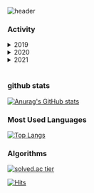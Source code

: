 ![header](https://capsule-render.vercel.app/api?type=waving&color=auto&height=250&section=header&text=KyungSub%20Shin&fontSize=70&fontAlign=50&fontAlignY=40)

### Activity
<details>
<summary>2019</summary>
<div markdown="1">
  
#### Project
<ul>
    <li><a href="https://github.com/kyungsubbb/Rentroom">Rentroom (2019. 07 ~ 2019. 09) </a></li> 
    <li><a href="https://github.com/kyungsubbb/DankookWorld">Dankook World (2019. 09 ~ 2019. 12) </a></li>
</ul>

#### Study

<ul>
  <li><a href="https://www.likelion.net/">LikeLion 7th (2019. 03 ~ 2019. 12)</a></li>
   
</ul>
</div>
</details>

<details>
<summary>2020</summary>
<div markdown="1">   
  
#### Project
<ul>
    <li><a href="https://github.com/kyungsubbb/congestion_detect">Congestion Detection Module (2020. 03 ~ 2020. 07)</a></li>
    <li><a href="https://github.com/kyungsubbb/Ta-Yo-1">라즈베리파이를 이용한 자율 주행 교육용 키트 개발 (2020. 03 ~ 2020. 12) </a></li>
</ul>

#### Study
<ul>
  
</ul>

</div>
</details>

<details>
<summary>2021</summary>
<div markdown="1">    
  
#### Project
<ul>
    
</ul>

#### Study
<ul>
  <li><a href="https://www.ssafy.com/ksp/jsp/swp/swpMain.jsp">SAMSUNG SW Academy for Youth 5th (2021. 01 ~ )</a></li>
  
</ul>
</div>
</details>

<br>

### github stats
[![Anurag's GitHub stats](https://github-readme-stats.vercel.app/api?username=kyungsubbb)](https://github.com/kyungsubbb/github-readme-stats)

### Most Used Languages
[![Top Langs](https://github-readme-stats.vercel.app/api/top-langs/?username=kyungsubbb&layout=compact)](https://github.com/kyungsubbb/github-readme-stats)

### Algorithms
[![solved.ac tier](http://mazassumnida.wtf/api/generate_badge?boj=kyungsub1996)](https://solved.ac/kyungsub1996)


[![Hits](https://hits.seeyoufarm.com/api/count/incr/badge.svg?url=https%3A%2F%2Fgithub.com%2Fkyungsub1996&count_bg=%233D73C8&title_bg=%23555555&icon=&icon_color=%23E7E7E7&title=VISIT&edge_flat=false)](https://hits.seeyoufarm.com)
